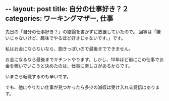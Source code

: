 --
layout: post
title: 自分の仕事好き？２
categories: ワーキングマザー, 仕事
--

先日の「自分の仕事好き？」の結論を書かずに放置していたので。
回等は「嫌いじゃないけど、趣味でやるほど好きじゃないです。」です。

私はお金にならないなら、飽きっぽいので最後までできません。

お金になるなら最後までキチントやります。しかし、10年ほど前にこの仕事でお金を稼いでいこうと決めたのは、仕事に楽しさがあるからです。

いまさら転職するのも辛いです。

でも、他にやりたい仕事が見つかったら多少の減収は受け入れる覚悟はあります。

